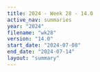 ```yaml
---
title: 2024 - Week 28 - 14.0
active_nav: summaries
year: "2024"
filename: "wk28"
version: "14.0"
start_date: "2024-07-08"
end_date: "2024-07-14"
layout: "summary"
---
```

